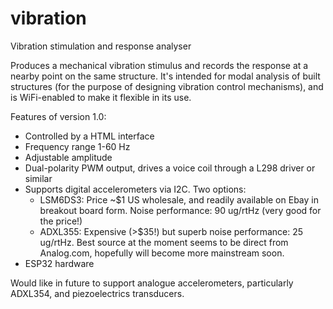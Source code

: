 # vibration
Vibration stimulation and response analyser

Produces a mechanical vibration stimulus and records the response at a nearby point on the same structure. It's intended for modal analysis of built structures (for the purpose of designing vibration control mechanisms), and is WiFi-enabled to make it flexible in its use.

Features of version 1.0:
- Controlled by a HTML interface
- Frequency range 1-60 Hz
- Adjustable amplitude
- Dual-polarity PWM output, drives a voice coil through a L298 driver or similar
- Supports digital accelerometers via I2C. Two options:
  - LSM6DS3: Price ~$1 US wholesale, and readily available on Ebay in breakout board form. Noise performance: 90 ug/rtHz (very good for the price!)
  - ADXL355: Expensive (>$35!) but superb noise performance: 25 ug/rtHz. Best source at the moment seems to be direct from Analog.com, hopefully will become more mainstream soon.
- ESP32 hardware

Would like in future to support analogue accelerometers, particularly ADXL354, and piezoelectrics transducers.
